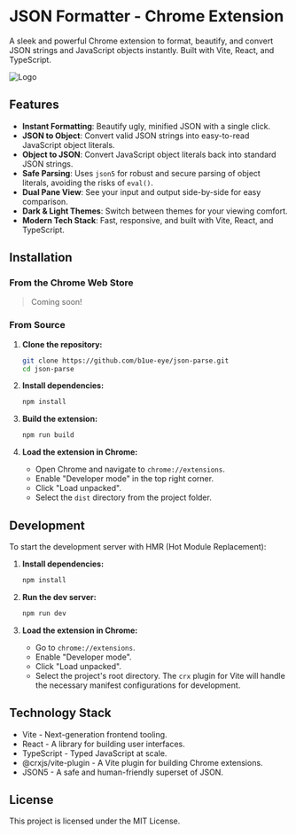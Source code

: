 # JSON Formatter - Chrome Extension

A sleek and powerful Chrome extension to format, beautify, and convert JSON strings and JavaScript objects instantly. Built with Vite, React, and TypeScript.

![Logo](https://i.ibb.co/S4vdYyLf/Screenshot-2025-10-16-at-12-50-49-PM.png)<!-- TODO: Add a screenshot of the extension -->

## Features

- **Instant Formatting**: Beautify ugly, minified JSON with a single click.
- **JSON to Object**: Convert valid JSON strings into easy-to-read JavaScript object literals.
- **Object to JSON**: Convert JavaScript object literals back into standard JSON strings.
- **Safe Parsing**: Uses `json5` for robust and secure parsing of object literals, avoiding the risks of `eval()`.
- **Dual Pane View**: See your input and output side-by-side for easy comparison.
- **Dark & Light Themes**: Switch between themes for your viewing comfort.
- **Modern Tech Stack**: Fast, responsive, and built with Vite, React, and TypeScript.

## Installation

### From the Chrome Web Store

> Coming soon!

### From Source

1.  **Clone the repository:**
    ```bash
    git clone https://github.com/b1ue-eye/json-parse.git
    cd json-parse
    ```

2.  **Install dependencies:**
    ```bash
    npm install
    ```

3.  **Build the extension:**
    ```bash
    npm run build
    ```

4.  **Load the extension in Chrome:**
    - Open Chrome and navigate to `chrome://extensions`.
    - Enable "Developer mode" in the top right corner.
    - Click "Load unpacked".
    - Select the `dist` directory from the project folder.

## Development

To start the development server with HMR (Hot Module Replacement):

1.  **Install dependencies:**
    ```bash
    npm install
    ```

2.  **Run the dev server:**
    ```bash
    npm run dev
    ```

3.  **Load the extension in Chrome:**
    - Go to `chrome://extensions`.
    - Enable "Developer mode".
    - Click "Load unpacked".
    - Select the project's root directory. The `crx` plugin for Vite will handle the necessary manifest configurations for development.

## Technology Stack

- Vite - Next-generation frontend tooling.
- React - A library for building user interfaces.
- TypeScript - Typed JavaScript at scale.
- @crxjs/vite-plugin - A Vite plugin for building Chrome extensions.
- JSON5 - A safe and human-friendly superset of JSON.

## License

This project is licensed under the MIT License.
